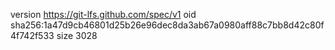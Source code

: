 version https://git-lfs.github.com/spec/v1
oid sha256:1a47d9cb46801d25b26e96dec8da3ab67a0980aff88c7bb8d42c80f4f742f533
size 3028
